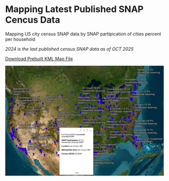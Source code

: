 
# Mapping Latest Published SNAP Cencus Data

Mapping US city census SNAP data by SNAP partipication of cities percent per household

*2024 is the last published census SNAP data as of OCT 2025*

[Download Prebuilt KML Map File](/snap_output/snap_principal_cities_2024.kml)

![SNAP Map](/SNAP_Map.jpg)

